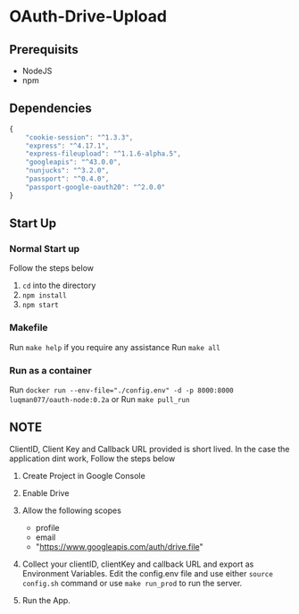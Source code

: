 # OAuth-Drive-Upload

## Prerequisits

* NodeJS
* npm

## Dependencies
```javascript
{
    "cookie-session": "^1.3.3",
    "express": "^4.17.1",
    "express-fileupload": "^1.1.6-alpha.5",
    "googleapis": "^43.0.0",
    "nunjucks": "^3.2.0",
    "passport": "^0.4.0",
    "passport-google-oauth20": "^2.0.0"
}
```
## Start Up

### Normal Start up

Follow the steps below

1. `cd` into the directory
2. `npm install`
3. `npm start`

### Makefile

Run `make help` if you require any assistance
Run `make all`

### Run as a container

Run `docker run --env-file="./config.env" -d -p 8000:8000 luqman077/oauth-node:0.2a`
or
Run `make pull_run`

## NOTE

ClientID, Client Key and Callback URL provided is short lived. In the case the application dint work, Follow the steps below

1. Create Project in Google Console
2. Enable Drive
3. Allow the following scopes
   - profile
   - email
   - "https://www.googleapis.com/auth/drive.file"

4. Collect your clientID, clientKey and callback URL and export as Environment Variables.
   Edit the config.env file and use either `source config.sh` command or use `make run_prod` to run the server.
5. Run the App.
